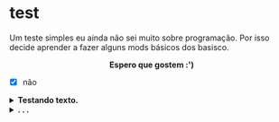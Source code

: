 # test
Um teste simples eu ainda não sei muito sobre programação.
Por isso decide aprender a fazer alguns mods básicos dos basisco.
<b><center>Espero que gostem :')</center></b>

- [x] não 

<details><summary><b>Testando texto.</b></summary>
<br>
 <p>
  Clica no <b>nosso</b> sumário de baixo.
 </p>
</br>
</details>

<details><summary><b>. . .</b></summary>
  <br>
  <p>
    <img src="https://github.com/SrOtaku/teste/blob/master-main/github-pictures/download.jpeg" alt="" width="200" height="200" align="center">
    <br>
   Será que funciona ?
  </p>
</details>
